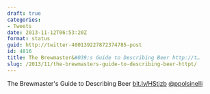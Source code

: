 ```yaml
---
draft: true
categories:
- Tweets
date: 2013-11-12T06:53:20Z
format: status
guid: http://twitter-400139227872374785-post
id: 4816
title: The Brewmaster&#039;s Guide to Describing Beer http://t…
slug: /2013/11/the-brewmasters-guide-to-describing-beer-httpt/
---
```


The Brewmaster's Guide to Describing Beer [bit.ly/HStjzb](http://bit.ly/HStjzb) [@ppolsinelli](http://twitter.com/ppolsinelli)